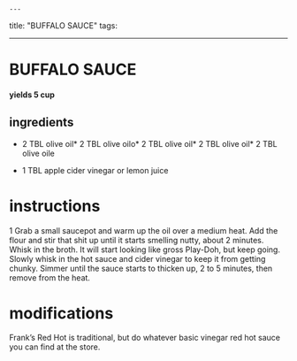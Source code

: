 
	---
title: "BUFFALO SAUCE"
tags:

---
# BUFFALO SAUCE
#### yields 5 cup
## ingredients
* 2 TBL olive oil* 2 TBL olive oilo* 2 TBL olive oil* 2 TBL olive oil* 2 TBL olive oile

* 1 TBL apple cider vinegar or lemon juice

# instructions
1 Grab a small saucepot and warm up the oil over a medium heat. Add the flour and stir that shit up until it starts smelling nutty, about 2 minutes. Whisk in the broth. It will start looking like gross Play-Doh, but keep going. Slowly whisk in the hot sauce and cider vinegar to keep it from getting chunky. Simmer until the sauce starts to thicken up, 2 to 5 minutes, then remove from the heat.

# modifications

Frank’s Red Hot is traditional, but do whatever basic vinegar red hot sauce you can find at the store.
	
	
